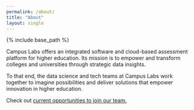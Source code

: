 ```yaml
---
permalink: /about/
title: "About"
layout: single
---
```


{% include base_path %}

Campus Labs offers an integrated software and cloud-based assessment platform for higher education. Its mission is to empower and transform colleges and universities through strategic data insights. 

To that end, the data science and tech teams at Campus Labs work together to imagine possibilities and deliver solutions that empower innovation in higher education.


Check out <a href="http://www.campuslabs.com/careers-and-culture/" target="_blank">current opportunities to join our team.</a>